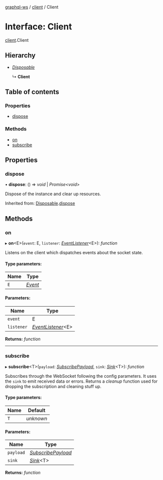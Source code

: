 [graphql-ws](../README.md) / [client](../modules/client.md) / Client

# Interface: Client

[client](../modules/client.md).Client

## Hierarchy

* [*Disposable*](types.disposable.md)

  ↳ **Client**

## Table of contents

### Properties

- [dispose](client.client-1.md#dispose)

### Methods

- [on](client.client-1.md#on)
- [subscribe](client.client-1.md#subscribe)

## Properties

### dispose

• **dispose**: () => *void* | *Promise*<*void*\>

Dispose of the instance and clear up resources.

Inherited from: [Disposable](types.disposable.md).[dispose](types.disposable.md#dispose)

## Methods

### on

▸ **on**<E\>(`event`: E, `listener`: [*EventListener*](../modules/client.md#eventlistener)<E\>): *function*

Listens on the client which dispatches events about the socket state.

#### Type parameters:

Name | Type |
------ | ------ |
`E` | [*Event*](../modules/client.md#event) |

#### Parameters:

Name | Type |
------ | ------ |
`event` | E |
`listener` | [*EventListener*](../modules/client.md#eventlistener)<E\> |

**Returns:** *function*

___

### subscribe

▸ **subscribe**<T\>(`payload`: [*SubscribePayload*](message.subscribepayload.md), `sink`: [*Sink*](types.sink.md)<T\>): *function*

Subscribes through the WebSocket following the config parameters. It
uses the `sink` to emit received data or errors. Returns a _cleanup_
function used for dropping the subscription and cleaning stuff up.

#### Type parameters:

Name | Default |
------ | ------ |
`T` | *unknown* |

#### Parameters:

Name | Type |
------ | ------ |
`payload` | [*SubscribePayload*](message.subscribepayload.md) |
`sink` | [*Sink*](types.sink.md)<T\> |

**Returns:** *function*
